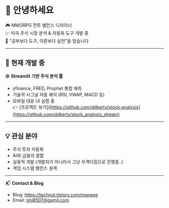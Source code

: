 # 👋 안녕하세요

🎮 MMORPG 전투 밸런스 디자이너  
📈 미국 주식 시장 분석 & 자동화 도구 개발 중  
🧠 "공부보다 도구, 이론보다 실전"을 믿습니다

---

## 🔧 현재 개발 중

🟢 **Streamlit 기반 주식 분석 툴**
- yfinance, FRED, Prophet 통합 예측
- 기술적 시그널 자동 해석 (RSI, VWAP, MACD 등)
- 모바일 대응 UI 실험 중  
👉 [프로젝트 보기]([https://github.com/ddkerty/stock-analysis](https://github.com/ddkerty/stock_analysis_stream)

---

## 💡 관심 분야

- 주식 투자 자동화
- AI와 금융의 결합
- 실용적 개발 (개발자가 아니라서 그냥 우격다짐으로 진행중..)
- 게임 시스템 밸런스 설계

---

📬 **Contact & Blog**  
- Blog: https://technut.tistory.com/manage  
- Email: phj8507@gamil.com
